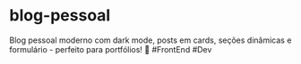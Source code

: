 # blog-pessoal
Blog pessoal moderno com dark mode, posts em cards, seções dinâmicas e formulário - perfeito para portfólios! 🚀 #FrontEnd #Dev
